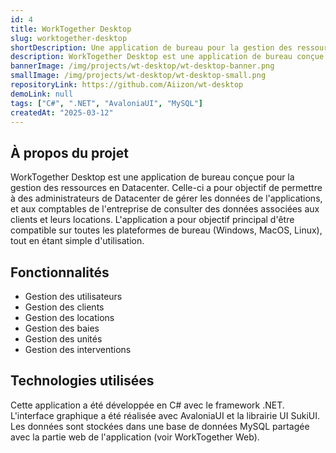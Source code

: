 ```yaml
---
id: 4
title: WorkTogether Desktop
slug: worktogether-desktop
shortDescription: Une application de bureau pour la gestion des ressources en Datacenter.
description: WorkTogether Desktop est une application de bureau conçue pour la gestion des ressources en Datacenter. Cette solution permet aux utilisateurs de réserver des unités dans des baies, de les gérer et de les administrer facilement via une interface intuitive.
bannerImage: /img/projects/wt-desktop/wt-desktop-banner.png
smallImage: /img/projects/wt-desktop/wt-desktop-small.png
repositoryLink: https://github.com/Aiizon/wt-desktop
demoLink: null
tags: ["C#", ".NET", "AvaloniaUI", "MySQL"]
createdAt: "2025-03-12"
---
```


## À propos du projet

WorkTogether Desktop est une application de bureau conçue pour la gestion des ressources en Datacenter. Celle-ci a pour objectif de permettre à des administrateurs de Datacenter de gérer les données de l'applications, et aux comptables de l'entreprise de consulter des données associées aux clients et leurs locations. L'application a pour objectif principal d'être compatible sur toutes les plateformes de bureau (Windows, MacOS, Linux), tout en étant simple d'utilisation.

## Fonctionnalités

- Gestion des utilisateurs
- Gestion des clients
- Gestion des locations
- Gestion des baies
- Gestion des unités
- Gestion des interventions

## Technologies utilisées

Cette application a été développée en C# avec le framework .NET. L'interface graphique a été réalisée avec AvaloniaUI et la librairie UI SukiUI. Les données sont stockées dans une base de données MySQL partagée avec la partie web de l'application (voir WorkTogether Web).